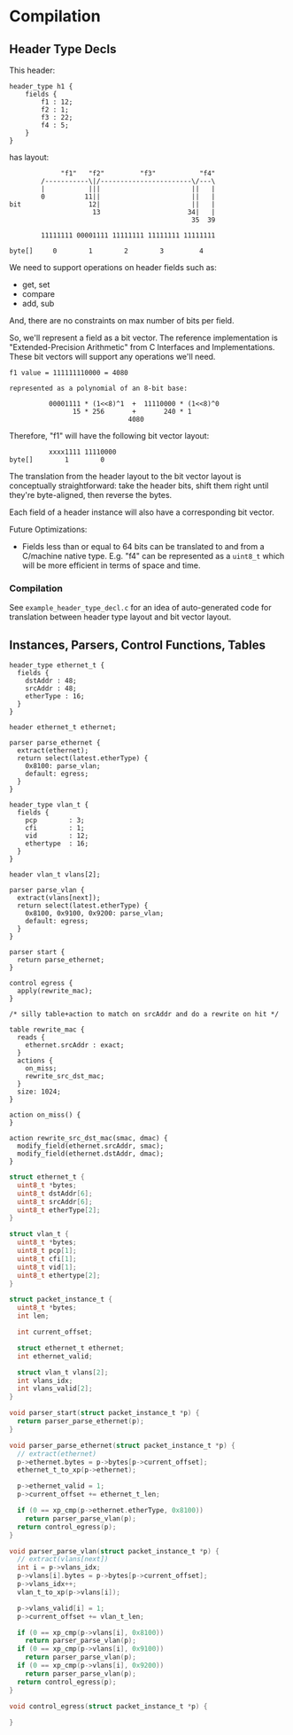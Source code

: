 # Compilation

## Header Type Decls

This header:

```
header_type h1 {
    fields {
        f1 : 12;
        f2 : 1;
        f3 : 22;
        f4 : 5;
    }
}
```

has layout:

```
             "f1"   "f2"         "f3"           "f4"
        /-----------\|/-----------------------\/---\
        |           |||                       ||   |
        0          11||                       ||   |
bit                 12|                       ||   |
                     13                      34|   |
                                              35  39

        11111111 00001111 11111111 11111111 11111111

byte[]     0        1        2        3         4
```

We need to support operations on header fields such as:

* get, set
* compare
* add, sub

And, there are no constraints on max number of bits per field.

So, we'll represent a field as a bit vector.  The reference implementation is
"Extended-Precision Arithmetic" from C Interfaces and Implementations.  These
bit vectors will support any operations we'll need.

```
f1 value = 111111110000 = 4080

represented as a polynomial of an 8-bit base:

          00001111 * (1<<8)^1  +  11110000 * (1<<8)^0
                15 * 256       +       240 * 1
                              4080
```

Therefore, "f1" will have the following bit vector layout:

```
          xxxx1111 11110000
byte[]        1        0
```

The translation from the header layout to the bit vector layout is
conceptually straightforward: take the header bits, shift them right until
they're byte-aligned, then reverse the bytes.

Each field of a header instance will also have a corresponding bit vector.

Future Optimizations:

* Fields less than or equal to 64 bits can be translated to and from a C/machine
native type.  E.g. "f4" can be represented as a `uint8_t` which will be more
efficient in terms of space and time.

### Compilation

See `example_header_type_decl.c` for an idea of auto-generated code for
translation between header type layout and bit vector layout.

## Instances, Parsers, Control Functions, Tables

```
header_type ethernet_t {
  fields {
    dstAddr : 48;
    srcAddr : 48;
    etherType : 16;
  }
}

header ethernet_t ethernet;

parser parse_ethernet {
  extract(ethernet);
  return select(latest.etherType) {
    0x8100: parse_vlan;
    default: egress;
  }
}

header_type vlan_t {
  fields {
    pcp        : 3;
    cfi        : 1;
    vid        : 12;
    ethertype  : 16;
  }
}

header vlan_t vlans[2];

parser parse_vlan {
  extract(vlans[next]);
  return select(latest.etherType) {
    0x8100, 0x9100, 0x9200: parse_vlan;
    default: egress;
  }
}

parser start {
  return parse_ethernet;
}

control egress {
  apply(rewrite_mac);
}

/* silly table+action to match on srcAddr and do a rewrite on hit */

table rewrite_mac {
  reads {
    ethernet.srcAddr : exact;
  }
  actions {
    on_miss;
    rewrite_src_dst_mac;
  }
  size: 1024;
}

action on_miss() {
}

action rewrite_src_dst_mac(smac, dmac) {
  modify_field(ethernet.srcAddr, smac);
  modify_field(ethernet.dstAddr, dmac);
}
```

```c
struct ethernet_t {
  uint8_t *bytes;
  uint8_t dstAddr[6];
  uint8_t srcAddr[6];
  uint8_t etherType[2];
}

struct vlan_t {
  uint8_t *bytes;
  uint8_t pcp[1];
  uint8_t cfi[1];
  uint8_t vid[1];
  uint8_t ethertype[2];
}

struct packet_instance_t {
  uint8_t *bytes;
  int len;

  int current_offset;

  struct ethernet_t ethernet;
  int ethernet_valid;

  struct vlan_t vlans[2];
  int vlans_idx;
  int vlans_valid[2];
}

void parser_start(struct packet_instance_t *p) {
  return parser_parse_ethernet(p);
}

void parser_parse_ethernet(struct packet_instance_t *p) {
  // extract(ethernet)
  p->ethernet.bytes = p->bytes[p->current_offset];
  ethernet_t_to_xp(p->ethernet);

  p->ethernet_valid = 1;
  p->current_offset += ethernet_t_len;

  if (0 == xp_cmp(p->ethernet.etherType, 0x8100))
    return parser_parse_vlan(p);
  return control_egress(p);
}

void parser_parse_vlan(struct packet_instance_t *p) {
  // extract(vlans[next])
  int i = p->vlans_idx;
  p->vlans[i].bytes = p->bytes[p->current_offset];
  p->vlans_idx++;
  vlan_t_to_xp(p->vlans[i]);

  p->vlans_valid[i] = 1;
  p->current_offset += vlan_t_len;

  if (0 == xp_cmp(p->vlans[i], 0x8100))
    return parser_parse_vlan(p);
  if (0 == xp_cmp(p->vlans[i], 0x9100))
    return parser_parse_vlan(p);
  if (0 == xp_cmp(p->vlans[i], 0x9200))
    return parser_parse_vlan(p);
  return control_egress(p);
}

void control_egress(struct packet_instance_t *p) {
  
}
```

